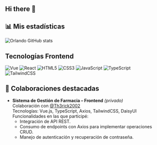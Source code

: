 ## Hi there 👋

<!--
**orlando-zh/orlando-zh** is a ✨ _special_ ✨ repository because its `README.md` (this file) appears on your GitHub profile.

Here are some ideas to get you started:

- 🔭 I’m currently working on ...
- 🌱 I’m currently learning ...
- 👯 I’m looking to collaborate on ...
- 🤔 I’m looking for help with ...
- 💬 Ask me about ...
- 📫 How to reach me: ...
- 😄 Pronouns: ...
- ⚡ Fun fact: ...
-->

## 📊 Mis estadísticas
![Orlando GitHub stats](https://github-readme-stats.vercel.app/api?username=orlando-zh&show_icons=true&count_private=true&theme=corporate)


## Tecnologías Frontend
![Vue](https://img.shields.io/badge/-Vue-35495E?style=for-the-badge&logo=vue&logoColor=4FC08D)
![React](https://img.shields.io/badge/-React-20232A?style=for-the-badge&logo=react&logoColor=61DAFB)
![HTML5](https://img.shields.io/badge/-HTML5-E34F26?style=for-the-badge&logo=html5&logoColor=FFFFFF)
![CSS3](https://img.shields.io/badge/-CSS3-1572B6?style=for-the-badge&logo=css3&logoColor=FFFFFF)
![JavaScript](https://img.shields.io/badge/-JavaScript-F7DF1E?style=for-the-badge&logo=javascript&logoColor=000000)
![TypeScript](https://img.shields.io/badge/-TypeScript-3178C6?style=for-the-badge&logo=typescript&logoColor=FFFFFF)
![TailwindCSS](https://img.shields.io/badge/-TailwindCSS-06B6D4?style=for-the-badge&logo=tailwind-css&logoColor=FFFFFF)



## 📌 Colaboraciones destacadas
- **Sistema de Gestión de Farmacia – Frontend** *(privado)*  
  Colaboración con [@Th3rick2002](https://github.com/Th3rick2002)  
  Tecnologías: Vue.js, TypeScript, Axios, TailwindCSS, DaisyUI  
  Funcionalidades en las que participé:
  - Integración de API REST.
  - Consumo de endpoints con Axios para implementar operaciones CRUD.
  - Manejo de autenticación y recuperación de contraseña.

